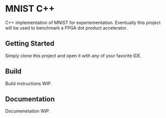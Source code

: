# MNIST C++

C++ implementation of MNIST for experiementation. Eventually this project will be used to benchmark a FPGA dot product accelerator.

## Getting Started

Simply clone this project and open it with any of your favorite IDE.

## Build

Build instructions WIP.

## Documentation

Documenetation WIP.
